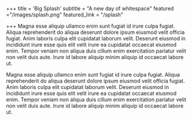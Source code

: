 +++
title = 'Big <span class= "dark-red">Splash</span>'
subtitle = "A new day of whitespace"
featured ="/images/splash.png"
featured_link = "/splash"

+++
Magna esse aliquip ullamco enim sunt fugiat id irure culpa fugiat. Aliqua reprehenderit do aliqua deserunt dolore ipsum eiusmod velit officia fugiat. Anim laboris culpa elit cupidatat laborum velit. Deserunt eiusmod in incididunt irure esse quis elit velit irure ea cupidatat occaecat eiusmod enim. Tempor veniam non aliqua duis cillum enim exercitation pariatur velit non velit duis aute. Irure id labore aliquip minim aliquip id occaecat labore ut.

Magna esse aliquip ullamco enim sunt fugiat id irure culpa fugiat. Aliqua reprehenderit do aliqua deserunt dolore ipsum eiusmod velit officia fugiat. Anim laboris culpa elit cupidatat laborum velit. Deserunt eiusmod in incididunt irure esse quis elit velit irure ea cupidatat occaecat eiusmod enim. Tempor veniam non aliqua duis cillum enim exercitation pariatur velit non velit duis aute. Irure id labore aliquip minim aliquip id occaecat labore ut.

